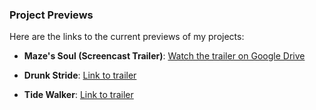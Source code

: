 ### Project Previews

Here are the links to the current previews of my projects:

- **Maze's Soul (Screencast Trailer)**: [Watch the trailer on Google Drive](https://drive.google.com/file/d/12W3EX7RABc43gZaFWH8LvWc5JIsfaUO5/view)

- **Drunk Stride**: [Link to trailer](#)  <!-- Replace # with the actual URL -->

- **Tide Walker**: [Link to trailer](#)  <!-- Replace # with the actual URL -->
